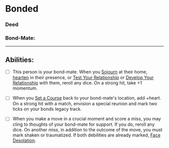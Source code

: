 # Bonded
### Deed
### Bond-Mate:
<hr>

## Abilities:
- [ ] This person is your bond-mate. When you [Sojourn](Moves/recover/sojourn) at their home, [hearten](Moves/recover/hearten) in their presence, or [Test Your Relationship](Moves/connection/test_your_relationship) or [Develop Your Relationship](Moves/connection/develop_your_relationship) with them, reroll any dice. On a strong hit, take +1 momentum.

- [ ] When you [Set a Course](Moves/exploration/set_a_course) back to your bond-mate's location, add +heart. On a strong hit with a match, envision a special reunion and mark two ticks on your bonds legacy track.

- [ ] When you make a move in a crucial moment and score a miss, you may cling to thoughts of your bond-mate for support. If you do, reroll any dice. On another miss, in addition to the outcome of the move, you must mark shaken or traumatized. If both debilities are already marked, [Face Desolation](Moves/threshold/face_desolation).

